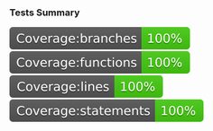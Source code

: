 
### Tests Summary

![coverage-branches]( ./.badges/badge-branches.svg)
![coverage-function]( ./.badges/badge-functions.svg)
![coverage-lines]( ./.badges/badge-lines.svg)
![coverage-statements]( ./.badges/badge-statements.svg)
